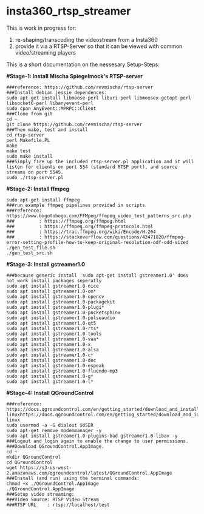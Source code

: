 # insta360_rtsp_streamer
This is work in progress for:<br>
<ol>
<li>re-shaping/transcoding the videostream from a Insta360<br>
<li>provide it via a RTSP-Server so that it can be viewed with common video/streaming players<br>
</ol>

This is a short documentation on the nessesary Setup-Steps:

<b>#Stage-1: Install Mischa Spiegelmock's RTSP-server</b>
```
###reference: https://github.com/revmischa/rtsp-server
###Install debian jessie dependences:
sudo apt-get install libmoose-perl liburi-perl libmoosex-getopt-perl libsocket6-perl libanyevent-perl
sudo cpan AnyEvent::MPRPC::Client
###Clone from git
cd ~
git clone https://github.com/revmischa/rtsp-server
###Then make, test and install
cd rtsp-server
perl Makefile.PL
make
make test
sudo make install
###Simply fire up the included rtsp-server.pl application and it will listen for clients on port 554 (standard RTSP port), and source streams on port 5545.
sudo ./rtsp-server.pl
```

<b>#Stage-2: Install ffmpeg</b>
```
sudo apt-get install ffmpeg
###run example ffmpeg pipelines provided in scripts
###reference: https://www.bogotobogo.com/FFMpeg/ffmpeg_video_test_patterns_src.php
###         : https://ffmpeg.org/ffmpeg.html
###         : https://ffmpeg.org/ffmpeg-protocols.html
###         : https://trac.ffmpeg.org/wiki/Encode/H.264
###         : https://stackoverflow.com/questions/42471820/ffmpeg-error-setting-profile-how-to-keep-original-resolution-odf-odd-sized
./gen_test_file.sh
./gen_test_src.sh
```

<b>#Stage-3: Install gstreamer1.0</b>
```
###because generic install 'sudo apt-get install gstreamer1.0' does not work install packages seperatly
sudo apt install gstreamer1.0-nice 
sudo apt install gstreamer1.0-om*
sudo apt install gstreamer1.0-opencv 
sudo apt install gstreamer1.0-packagekit 
sudo apt install gstreamer1.0-plugi*
sudo apt install gstreamer1.0-pocketsphinx 
sudo apt install gstreamer1.0-pulseaudio 
sudo apt install gstreamer1.0-qt5 
sudo apt install gstreamer1.0-rts*
sudo apt install gstreamer1.0-tools 
sudo apt install gstreamer1.0-vaa*
sudo apt install gstreamer1.0-x 
sudo apt install gstreamer1.0-alsa 
sudo apt install gstreamer1.0-c*
sudo apt install gstreamer1.0-doc 
sudo apt install gstreamer1.0-espeak 
sudo apt install gstreamer1.0-fluendo-mp3 
sudo apt install gstreamer1.0-g*
sudo apt install gstreamer1.0-l*
```

<b>#Stage-4: Install QGroundControl</b>
```
###reference: https://docs.qgroundcontrol.com/en/getting_started/download_and_install.html#ubuntu-linuxhttps://docs.qgroundcontrol.com/en/getting_started/download_and_install.html#ubuntu-linux
sudo usermod -a -G dialout $USER
sudo apt-get remove modemmanager -y
sudo apt install gstreamer1.0-plugins-bad gstreamer1.0-libav -y
###Logout and login again to enable the change to user permissions.
###Download QGroundControl.AppImage.
cd ~
mkdir QGroundControl
cd QGroundControl
wget https://s3-us-west-2.amazonaws.com/qgroundcontrol/latest/QGroundControl.AppImage
###Install (and run) using the terminal commands:
chmod +x ./QGroundControl.AppImage
./QGroundControl.AppImage 
###Setup video streaming: 
###Video Source: RTSP Video Stream
###RTSP URL    : rtsp://localhost/test 
```
